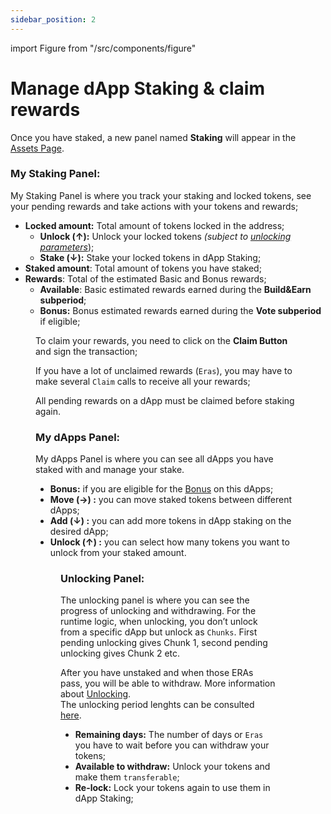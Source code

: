 ```yaml
---
sidebar_position: 2
---
```


import Figure from "/src/components/figure"

# Manage dApp Staking & claim rewards

Once you have staked, a new panel named **Staking**  will appear in the [Assets Page](https://portal.astar.network/astar/assets).

### My Staking Panel: 

My Staking Panel is where you track your staking and locked tokens, see your pending rewards and take actions with your tokens and rewards;

- **Locked amount:** Total amount of tokens locked in the address;
    - **Unlock (↑):** Unlock your locked tokens *(subject to [unlocking parameters](/use/how-to-guides/layer-1/dapp-staking/for-stakers/unstaking)*);
    - **Stake (↓):** Stake your locked tokens in dApp Staking;
- **Staked amount**: Total amount of tokens you have staked;
- **Rewards**: Total of the estimated Basic and Bonus rewards;
    - **Available**: Basic estimated rewards earned during the **Build&Earn subperiod**;
    - **Bonus:** Bonus estimated rewards earned during the **Vote subperiod** if eligible;

<Figure src={require('/docs/use/how-to-guides/layer-1/dapp-staking/for-stakers/img/Staking_Panel_1.png').default } width="100%" /> 

To claim your rewards, you need to click on the **Claim Button** and sign the transaction;

If you have a lot of unclaimed rewards (`Eras`), you may have to make several `Claim` calls to receive all your rewards;

All pending rewards on a dApp must be claimed before staking again.

### My dApps Panel:

My dApps Panel is where you can see all dApps you have staked with and manage your stake.

- **Bonus:** if you are eligible for the [Bonus](/use/how-to-guides/layer-1/dapp-staking/for-stakers#bonus-staking-rewards) on this dApps;
- **Move (→) :** you can move staked tokens between different dApps;
- **Add (↓) :** you can add more tokens in dApp staking on the desired dApp;
- **Unlock (↑) :** you can select how many tokens you want to unlock from your staked amount.

<Figure src={require('/docs/use/how-to-guides/layer-1/dapp-staking/for-stakers/img/MydApps_Panel_1.png').default } width="100%" /> 

### Unlocking Panel:

The unlocking panel is where you can see the progress of unlocking and withdrawing. 
For the runtime logic, when unlocking, you don’t unlock from a specific dApp but unlock as `Chunks`. First pending unlocking gives Chunk 1, second pending unlocking gives Chunk 2 etc. 

After you have unstaked and when those ERAs pass, you will be able to withdraw. More information about [Unlocking](/use/how-to-guides/layer-1/dapp-staking/for-stakers/unstaking/).  
The unlocking period lenghts can be consulted [here](/docs/about/dapp-staking/index.md#parameters).

- **Remaining days:** The number of days or `Eras` you have to wait before you can withdraw your tokens;
- **Available to withdraw:** Unlock your tokens and make them `transferable`;
- **Re-lock:** Lock your tokens again to use them in dApp Staking;

<Figure src={require('/docs/use/how-to-guides/layer-1/dapp-staking/for-stakers/img/Unbonding_1.png').default } width="100%" /> 
